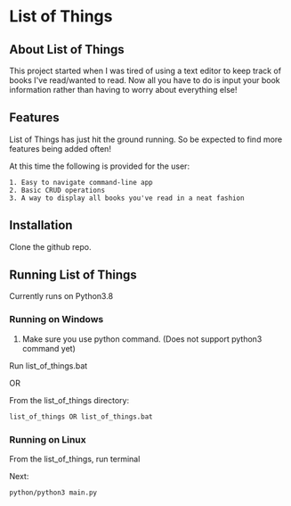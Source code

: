 # List of Things

## About List of Things

This project started when I was tired of using a text editor to keep track of books I've read/wanted to read.
Now all you have to do is input your book information rather than having to worry about everything else!

## Features

List of Things has just hit the ground running. So be expected to find more features being added often!

At this time the following is provided for the user:

	1. Easy to navigate command-line app
	2. Basic CRUD operations
	3. A way to display all books you've read in a neat fashion

## Installation
Clone the github repo.

## Running List of Things
Currently runs on Python3.8

### Running on Windows
1. Make sure you use python command. (Does not support python3 command yet)

Run list_of_things.bat

OR

From the list_of_things directory:

```bash
list_of_things OR list_of_things.bat
```

### Running on Linux
From the list_of_things, run terminal

Next:

```bash
python/python3 main.py
```

